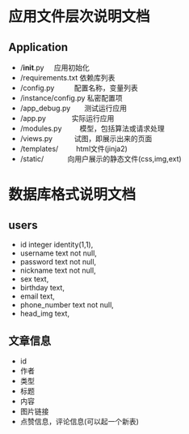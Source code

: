 # 应用文件层次说明文档
## Application
* /__init__.py        应用初始化
* /requirements.txt   依赖库列表
* /config.py          配置名称，变量列表
* /instance/config.py 私密配置项
* /app_debug.py       测试运行应用
* /app.py             实际运行应用
* /modules.py         模型，包括算法或请求处理
* /views.py           试图，即展示出来的页面
* /templates/         html文件(jinja2)
* /static/            向用户展示的静态文件(css,img,ext)

# 数据库格式说明文档
## users
* id integer identity(1,1),
* username text not null,
* password text not null,
* nickname text not null,
* sex text,
* birthday text,
* email text,
* phone_number text not null,
* head_img text,
## 文章信息
* id
* 作者
* 类型
* 标题
* 内容
* 图片链接
* 点赞信息，评论信息(可以起一个新表)
